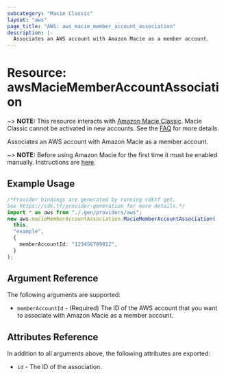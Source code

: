 ```yaml
---
subcategory: "Macie Classic"
layout: "aws"
page_title: "AWS: aws_macie_member_account_association"
description: |-
  Associates an AWS account with Amazon Macie as a member account.
---
```


# Resource: awsMacieMemberAccountAssociation

\~> **NOTE:** This resource interacts with [Amazon Macie Classic](https://docs.aws.amazon.com/macie/latest/userguide/what-is-macie.html). Macie Classic cannot be activated in new accounts. See the [FAQ](https://aws.amazon.com/macie/classic-faqs/) for more details.

Associates an AWS account with Amazon Macie as a member account.

\~> **NOTE:** Before using Amazon Macie for the first time it must be enabled manually. Instructions are [here](https://docs.aws.amazon.com/macie/latest/userguide/macie-setting-up.html#macie-setting-up-enable).

## Example Usage

```typescript
/*Provider bindings are generated by running cdktf get.
See https://cdk.tf/provider-generation for more details.*/
import * as aws from "./.gen/providers/aws";
new aws.macieMemberAccountAssociation.MacieMemberAccountAssociation(
  this,
  "example",
  {
    memberAccountId: "123456789012",
  }
);

```

## Argument Reference

The following arguments are supported:

* `memberAccountId` - (Required) The ID of the AWS account that you want to associate with Amazon Macie as a member account.

## Attributes Reference

In addition to all arguments above, the following attributes are exported:

* `id` - The ID of the association.
